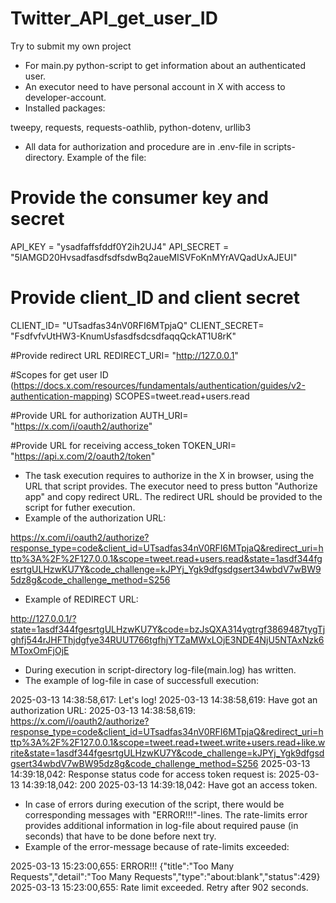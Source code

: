 # Twitter_API_get_user_ID
Try to submit my own project
*	For main.py python-script to get information about an authenticated user.
*	An executor need to have personal account in X with access to developer-account.
*	Installed packages:

tweepy, requests, requests-oathlib, python-dotenv, urllib3

*	All data for authorization and procedure are in .env-file in scripts-directory. Example of the file:

# Provide the consumer key and secret
API_KEY = "ysadfaffsfddf0Y2ih2UJ4"
API_SECRET = "5IAMGD20HvsadfasdfsdfsdwBq2aueMISVFoKnMYrAVQadUxAJEUI"

# Provide client_ID and client secret
CLIENT_ID= "UTsadfas34nV0RFI6MTpjaQ"
CLIENT_SECRET= "FsdfvfvUtHW3-KnumUsfasdfsdcsdfaqqQckAT1U8rK"

#Provide redirect URL 
REDIRECT_URI= "http://127.0.0.1"

#Scopes for get user ID (https://docs.x.com/resources/fundamentals/authentication/guides/v2-authentication-mapping)
SCOPES=tweet.read+users.read

#Provide URL for authorization
AUTH_URI= "https://x.com/i/oauth2/authorize"

#Provide URL for receiving access_token
TOKEN_URI= "https://api.x.com/2/oauth2/token"

*	The task execution requires to authorize in the X in browser, using the URL that script provides. The executor need to press button "Authorize app" and copy redirect URL. The redirect URL should be provided to the script for futher execution. 
*	Example of the authorization URL:

https://x.com/i/oauth2/authorize?response_type=code&client_id=UTsadfas34nV0RFI6MTpjaQ&redirect_uri=http%3A%2F%2F127.0.0.1&scope=tweet.read+users.read&state=1asdf344fgesrtgULHzwKU7Y&code_challenge=kJPYj_Ygk9dfgsdgsert34wbdV7wBW95dz8g&code_challenge_method=S256

*	Example of REDIRECT URL:

http://127.0.0.1/?state=1asdf344fgesrtgULHzwKU7Y&code=bzJsQXA314ygtrgf3869487tygTjghfj544rJHFThjdgfye34RUUT766tgfhjYTZaMWxLOjE3NDE4NjU5NTAxNzk6MToxOmFjOjE

*	During execution in script-directory log-file(main.log) has written.
*	The example of log-file in case of successfull execution:

2025-03-13 14:38:58,617: Let's log!
2025-03-13 14:38:58,619: Have got an authorization URL:
2025-03-13 14:38:58,619: https://x.com/i/oauth2/authorize?response_type=code&client_id=UTsadfas34nV0RFI6MTpjaQ&redirect_uri=http%3A%2F%2F127.0.0.1&scope=tweet.read+tweet.write+users.read+like.write&state=1asdf344fgesrtgULHzwKU7Y&code_challenge=kJPYj_Ygk9dfgsdgsert34wbdV7wBW95dz8g&code_challenge_method=S256
2025-03-13 14:39:18,042: Response status code for access token request is:
2025-03-13 14:39:18,042: 200
2025-03-13 14:39:18,042: Have got an access token.


*	In case of errors during execution of the script, there would be corresponding messages with "ERROR!!!"-lines. The rate-limits error provides additional information in log-file about required pause (in seconds) that have to be done before next try.
* Example of the error-message because of rate-limits exceeded:

2025-03-13 15:23:00,655: ERROR!!! {"title":"Too Many Requests","detail":"Too Many Requests","type":"about:blank","status":429}
2025-03-13 15:23:00,655: Rate limit exceeded. Retry after 902 seconds.
